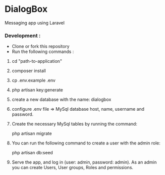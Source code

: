 # DialogBox
Messaging app using Laravel

### Development :

- Clone or fork this repository
- Run the following commands :

1. cd "path-to-application"

2. composer install

3. cp .env.example .env

4. php artisan key:generate

5. create a new database with the name: dialogbox

6. configure .env file => MySql database host, name, username and password.

7. Create the necessary MySql tables by running the command:
	
	php artisan migrate

8. You can run the following command to create a user with the admin role:

	php artisan db:seed

9. Serve the app, and log in (user: admin, password: admin). As an admin you can create Users, User groups, Roles and permissions.